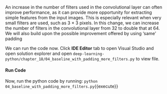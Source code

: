 
An increase in the number of filters used in the convolutional layer can often improve performance,
as it can provide more opportunity for extracting simple features from the input images. This is
especially relevant when very small filters are used, such as 3 × 3 pixels. In this change, we can
increase the number of filters in the convolutional layer from 32 to double that at 64. We will
also build upon the possible improvement offered by using ‘same’ padding

We can run the code now. Click **IDE Editor** tab to open Visual Studio and open solution explorer and open `deep-learning-python/chapter_18/04_baseline_with_padding_more_filters.py` to view file.

#### Run Code
Now, run the python code by running: `python 04_baseline_with_padding_more_filters.py`{{execute}}
